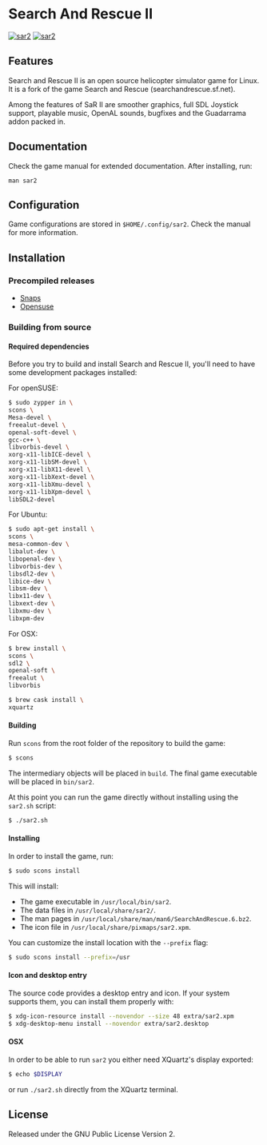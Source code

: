 # Search And Rescue II

[![sar2](https://snapcraft.io//sar2/badge.svg)](https://snapcraft.io/sar2)
[![sar2](https://snapcraft.io//sar2/trending.svg?name=0)](https://snapcraft.io/sar2)

## Features

Search and Rescue II is an open source helicopter simulator game for Linux. It
is a fork of the game Search and Rescue (searchandrescue.sf.net).

Among the features of SaR II are smoother graphics, full SDL Joystick support,
playable music, OpenAL sounds, bugfixes and the Guadarrama addon packed
in.

## Documentation

Check the game manual for extended documentation. After installing, run:

```
man sar2
```

## Configuration

Game configurations are stored in `$HOME/.config/sar2`. Check the manual for more information.


## Installation

### Precompiled releases

* [Snaps](https://snapcraft.io/sar2)
* [Opensuse](https://software.opensuse.org/package/sar2)

### Building from source

#### Required dependencies

Before you try to build and install Search and Rescue II, you'll need to have
some development packages installed:

For openSUSE:

```sh
$ sudo zypper in \
scons \
Mesa-devel \
freealut-devel \
openal-soft-devel \
gcc-c++ \
libvorbis-devel \
xorg-x11-libICE-devel \
xorg-x11-libSM-devel \
xorg-x11-libX11-devel \
xorg-x11-libXext-devel \
xorg-x11-libXmu-devel \
xorg-x11-libXpm-devel \
libSDL2-devel
```

For Ubuntu:

```sh
$ sudo apt-get install \
scons \
mesa-common-dev \
libalut-dev \
libopenal-dev \
libvorbis-dev \
libsdl2-dev \
libice-dev \
libsm-dev \
libx11-dev \
libxext-dev \
libxmu-dev \
libxpm-dev
```

For OSX:

```sh
$ brew install \
scons \
sdl2 \
openal-soft \
freealut \
libvorbis

$ brew cask install \
xquartz
```

#### Building

Run `scons` from the root folder of the repository to build the game:

```sh
$ scons
```

The intermediary objects will be placed in `build`. The final game executable will
be placed in `bin/sar2`.

At this point you can run the game directly without installing using the `sar2.sh` script:

```sh
$ ./sar2.sh
```

#### Installing

In order to install the game, run:

```sh
$ sudo scons install
```

This will install:

* The game executable in `/usr/local/bin/sar2`.
* The data files in `/usr/local/share/sar2/`.
* The man pages in `/usr/local/share/man/man6/SearchAndRescue.6.bz2`.
* The icon file in `/usr/local/share/pixmaps/sar2.xpm`.

You can customize the install location with the `--prefix` flag:

```sh
$ sudo scons install --prefix=/usr
```

#### Icon and desktop entry

The source code provides a desktop entry and icon. If your system supports
them, you can install them properly with:

```sh
$ xdg-icon-resource install --novendor --size 48 extra/sar2.xpm
$ xdg-desktop-menu install --novendor extra/sar2.desktop
```

#### OSX

In order to be able to run `sar2` you either need XQuartz's display exported:
```sh
$ echo $DISPLAY
```
or run `./sar2.sh` directly from the XQuartz terminal.


## License

Released under the GNU Public License Version 2.

